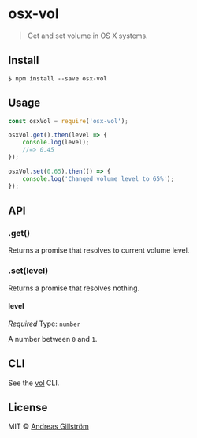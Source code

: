 # osx-vol

> Get and set volume in OS X systems.


## Install

```
$ npm install --save osx-vol
```


## Usage

```js
const osxVol = require('osx-vol');

osxVol.get().then(level => {
	console.log(level);
	//=> 0.45
});

osxVol.set(0.65).then(() => {
	console.log('Changed volume level to 65%');
});
```


## API

### .get()

Returns a promise that resolves to current volume level.

### .set(level)

Returns a promise that resolves nothing.

#### level

*Required*
Type: `number`

A number between `0` and `1`.


## CLI

See the [vol](https://github.com/gillstrom/vol) CLI.


## License

MIT © [Andreas Gillström](http://github.com/gillstrom)

